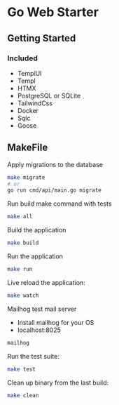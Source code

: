 # Go Web Starter

## Getting Started

### Included
- TemplUI
- Templ
- HTMX
- PostgreSQL or SQLite
- TailwindCss
- Docker
- Sqlc
- Goose

## MakeFile

Apply migrations to the database
```bash
make migrate
# or
go run cmd/api/main.go migrate
```

Run build make command with tests
```bash
make all
```

Build the application
```bash
make build
```

Run the application
```bash
make run
```

Live reload the application:

```bash
make watch
```

Mailhog test mail server
- Install mailhog for your OS
- localhost:8025
```bash
mailhog
```

Run the test suite:
```bash
make test
```

Clean up binary from the last build:
```bash
make clean
```
